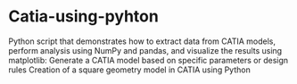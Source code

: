 # Catia-using-pyhton
Python script that demonstrates how to extract data from CATIA models, perform analysis using NumPy and pandas, and visualize the results using matplotlib:
Generate a CATIA model based on specific parameters or design rules
Creation of a square geometry model in CATIA using Python
